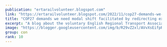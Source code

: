 ```yaml
---
publication: "ertarailvolunteer.blogspot.com"
link: "https://ertarailvolunteer.blogspot.com/2022/11/cop27-demands-we-need-modal-shift.html"
title: "COP27 demands we need modal shift facilitated by redirecting existing funds"
excerpt: "A blog about the voluntary English Regional Transport Association (ERTA)"
image: "https://blogger.googleusercontent.com/img/b/R29vZ2xl/AVvXsEifpREi4HkXXnlkhEJ2pnq9w-aQHh4tclqx7QnMfV3lV2yTtsNUpdyAyhlxsUEK90Aep0lO1FzuPd5YJuvHqNhmYU0L2oDOsaxPSxq4hQo5FiOvEE1BUxbmoL_zPvXaaI8HAX-kVH66QqQDpvyjU6Dpqfj9xiE9d5qyTZOjiE0YlYn-VZrMBp0qM7fy/w1200-h630-p-k-no-nu/Thameslink%20unit%20no.700.106%20at%20St.Albans%20City%20on%20service%20from%20Bedford%20to%20Gatwick%20Airport.JPG"
group: con
rank: 10
---
```

